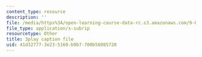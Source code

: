```yaml
---
content_type: resource
description: ''
file: /media/https%3A/open-learning-course-data-rc.s3.amazonaws.com/9-00sc-introduction-to-psychology-fall-2011/41d327773e235160b9b7700b56085720_lBU64nfe8nM.vtt
file_type: application/x-subrip
resourcetype: Other
title: 3play caption file
uid: 41d32777-3e23-5160-b9b7-700b56085720
---
```

